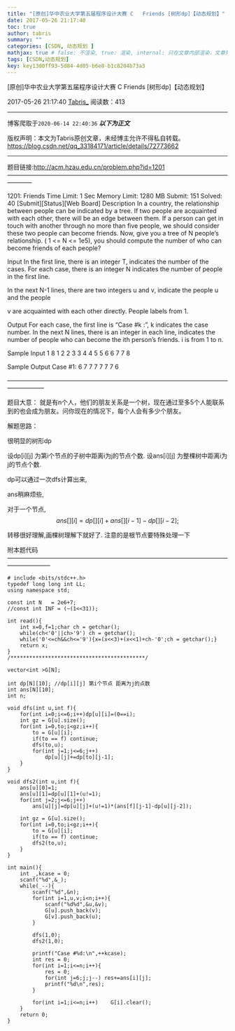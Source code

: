 ```yaml
---
title: "[原创]华中农业大学第五届程序设计大赛 C	Friends [树形dp]【动态规划】"
date: 2017-05-26 21:17:40
toc: true
author: tabris
summary: ""
categories: [CSDN, 动态规划 ]
mathjax: true # false: 不渲染, true: 渲染, internal: 只在文章内部渲染，文章列表中不渲染
tags: [CSDN,动态规划]
key: key13d0ff93-5d84-4d05-b6e8-b1c8204b73a3
---
```


[原创]华中农业大学第五届程序设计大赛 C	Friends [树形dp]【动态规划】

2017-05-26 21:17:40  [Tabris_](https://me.csdn.net/qq_33184171) 阅读数：413

---

博客爬取于`2020-06-14 22:40:36`
***以下为正文***

版权声明：本文为Tabris原创文章，未经博主允许不得私自转载。
https://blog.csdn.net/qq_33184171/article/details/72773662

<!-- more -->

---

题目链接:http://acm.hzau.edu.cn/problem.php?id=1201
————————————————————————————————————————

1201: Friends
Time Limit: 1 Sec  Memory Limit: 1280 MB
Submit: 151  Solved: 40
[Submit][Status][Web Board]
Description
    In a country, the relationship between people can be indicated by a tree. If two people are acquainted with each other, there will be an edge between them. If a person can get in touch with another through no more than five people, we should consider these two people can become friends. Now, give you a tree of N people’s relationship. ( 1 <= N <= 1e5), you should compute the number of who can become friends of each people?  

Input
    In the first line, there is an integer T, indicates the number of the cases.
    For each case, there is an integer N indicates the number of people in the first line.
   

In the next N-1 lines, there are two integers u and v, indicate the people u and the people

v are acquainted with each other directly. People labels from 1.  

Output
    For each case, the first line is “Case #k :”, k indicates the case number.
    In the next N lines, there is an integer in each line, indicates the number of people who can become the ith person’s friends. i is from 1 to n.  

Sample Input
1 
8 
1 2 
2 3 
3 4 
4 5 
5 6 
6 7 
7 8

Sample Output
Case #1:
6
7
7
7
7
7
7
6

——————————————————————————————————————————

题目大意：
就是有n个人，他们的朋友关系是一个树，现在通过至多5个人能联系到的也会成为朋友。问你现在的情况下，每个人会有多少个朋友。

解题思路：

很明显的树形dp

设dp[i][j] 为第i个节点的子树中距离i为j的节点个数.
设ans[i][j] 为整棵树中距离i为j的节点个数.

dp可以通过一次dfs计算出来,

ans稍麻烦些,

对于一个节点,
$$
ans[][i] = dp[][i] + ans[][i-1] - dp[][i-2];
$$

转移很好理解,画棵树理解下就好了.
注意的是根节点要特殊处理一下

附本题代码
———————————————————————————————————————————
```
# include <bits/stdc++.h>
typedef long long int LL;
using namespace std;
 
const int N   = 2e6+7;
//const int INF = (~(1<<31));
 
int read(){
    int x=0,f=1;char ch = getchar();
    while(ch<'0'||ch>'9') ch = getchar();
    while('0'<=ch&&ch<='9'){x=(x<<3)+(x<<1)+ch-'0';ch = getchar();}
    return x;
}
/*******************************************/

vector<int >G[N];
 
int dp[N][10]; //dp[i][j] 第i个节点 距离为j的点数
int ans[N][10];
int n;
 
void dfs(int u,int f){
    for(int i=0;i<=6;i++)dp[u][i]=(0==i);
    int gz = G[u].size();
    for(int i=0,to;i<gz;i++){
        to = G[u][i];
        if(to == f) continue;
        dfs(to,u);
        for(int j=1;j<=6;j++)
            dp[u][j]+=dp[to][j-1];
    }
}
 
void dfs2(int u,int f){
    ans[u][0]=1;
    ans[u][1]=dp[u][1]+(u!=1);
    for(int j=2;j<=6;j++)
        ans[u][j]=dp[u][j]+(u!=1)*(ans[f][j-1]-dp[u][j-2]);
 
    int gz = G[u].size();
    for(int i=0,to;i<gz;i++){
        to = G[u][i];
        if(to == f) continue;
        dfs2(to,u);
    }
}
 
int main(){
    int _,kcase = 0;
    scanf("%d",&_);
    while(_--){
        scanf("%d",&n);
        for(int i=1,u,v;i<n;i++){
            scanf("%d%d",&u,&v);
            G[u].push_back(v);
            G[v].push_back(u);
        }
 
        dfs(1,0);
        dfs2(1,0);

        printf("Case #%d:\n",++kcase);
        int res = 0;
        for(int i=1;i<=n;i++){
            res = 0;
            for(int j=6;j;j--) res+=ans[i][j];
            printf("%d\n",res);
        }
 
        for(int i=1;i<=n;i++)    G[i].clear();
    }
    return 0;
}
```
